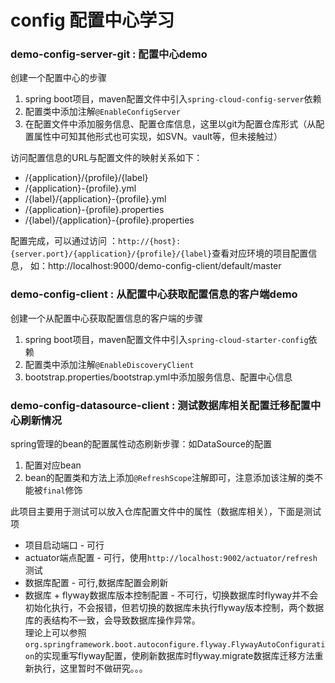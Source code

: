 # config 配置中心学习

### demo-config-server-git : 配置中心demo
创建一个配置中心的步骤
1. spring boot项目，maven配置文件中引入`spring-cloud-config-server`依赖
1. 配置类中添加注解`@EnableConfigServer`
1. 在配置文件中添加服务信息、配置仓库信息，这里以git为配置仓库形式（从配置属性中可知其他形式也可实现，如SVN。vault等，但未接触过）

访问配置信息的URL与配置文件的映射关系如下：
- /{application}/{profile}/{label}
- /{application}-{profile}.yml
- /{label}/{application}-{profile}.yml
- /{application}-{profile}.properties
- /{label}/{application}-{profile}.properties

配置完成，可以通过访问 ：`http://{host}:{server.port}/{application}/{profile}/{label}`查看对应环境的项目配置信息，
如：http://localhost:9000/demo-config-client/default/master

### demo-config-client : 从配置中心获取配置信息的客户端demo
创建一个从配置中心获取配置信息的客户端的步骤
1. spring boot项目，maven配置文件中引入`spring-cloud-starter-config`依赖
1. 配置类中添加注解`@EnableDiscoveryClient`
1. bootstrap.properties/bootstrap.yml中添加服务信息、配置中心信息

### demo-config-datasource-client : 测试数据库相关配置迁移配置中心刷新情况
spring管理的bean的配置属性动态刷新步骤：如DataSource的配置
1. 配置对应bean
1. bean的配置类和方法上添加`@RefreshScope`注解即可，注意添加该注解的类不能被`final`修饰

此项目主要用于测试可以放入仓库配置文件中的属性（数据库相关），下面是测试项
- 项目启动端口 - 可行
- actuator端点配置 - 可行，使用`http://localhost:9002/actuator/refresh`测试
- 数据库配置 - 可行,数据库配置会刷新
- 数据库 + flyway数据库版本控制配置 - 不可行，切换数据库时flyway并不会初始化执行，不会报错，但若切换的数据库未执行flyway版本控制，两个数据库的表结构不一致，会导致数据库操作异常。<br/>
理论上可以参照`org.springframework.boot.autoconfigure.flyway.FlywayAutoConfiguration`的实现重写flyway配置，使刷新数据库时flyway.migrate数据库迁移方法重新执行，这里暂时不做研究。。。